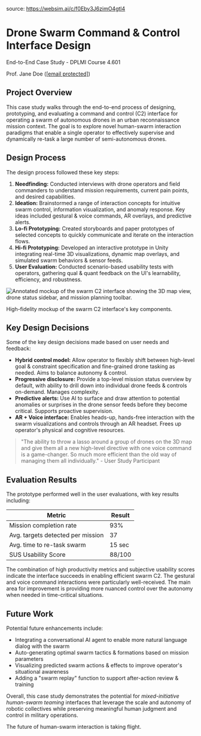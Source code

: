 source: https://websim.ai/c/f0Eby3J6zimO4gtl4

# Drone Swarm Command & Control Interface Design

End-to-End Case Study - DPLMI Course 4.601

Prof. Jane Doe ([[email protected]](https://mcoai.dplmi.mit.edu/cdn-cgi/l/email-protection))

## Project Overview

This case study walks through the end-to-end process of designing, prototyping, and evaluating a command and control (C2) interface for operating a swarm of autonomous drones in an urban reconnaissance mission context. The goal is to explore novel human-swarm interaction paradigms that enable a single operator to effectively supervise and dynamically re-task a large number of semi-autonomous drones.

## Design Process

The design process followed these key steps:

1. **Needfinding:** Conducted interviews with drone operators and field commanders to understand mission requirements, current pain points, and desired capabilities.
2. **Ideation:** Brainstormed a range of interaction concepts for intuitive swarm control, information visualization, and anomaly response. Key ideas included gestural & voice commands, AR overlays, and predictive alerts.
3. **Lo-fi Prototyping:** Created storyboards and paper prototypes of selected concepts to quickly communicate and iterate on the interaction flows.
4. **Hi-fi Prototyping:** Developed an interactive prototype in Unity integrating real-time 3D visualizations, dynamic map overlays, and simulated swarm behaviors & sensor feeds.
5. **User Evaluation:** Conducted scenario-based usability tests with operators, gathering qual & quant feedback on the UI's learnability, efficiency, and robustness.

![Annotated mockup of the swarm C2 interface showing the 3D map view, drone status sidebar, and mission planning toolbar.](https://websimai.b-cdn.net/course-4.601/swarm-c2-interface-overview.png)

High-fidelity mockup of the swarm C2 interface's key components.

## Key Design Decisions

Some of the key design decisions made based on user needs and feedback:

- **Hybrid control model:** Allow operator to flexibly shift between high-level goal & constraint specification and fine-grained drone tasking as needed. Aims to balance autonomy & control.
- **Progressive disclosure:** Provide a top-level mission status overview by default, with ability to drill down into individual drone feeds & controls on-demand. Manages complexity.
- **Predictive alerts:** Use AI to surface and draw attention to potential anomalies or surprises in the drone sensor feeds before they become critical. Supports proactive supervision.
- **AR + Voice interface:** Enables heads-up, hands-free interaction with the swarm visualizations and controls through an AR headset. Frees up operator's physical and cognitive resources.

> "The ability to throw a lasso around a group of drones on the 3D map and give them all a new high-level directive with one voice command is a game-changer. So much more efficient than the old way of managing them all individually." - User Study Participant

## Evaluation Results

The prototype performed well in the user evaluations, with key results including:

|Metric|Result|
|---|---|
|Mission completion rate|93%|
|Avg. targets detected per mission|37|
|Avg. time to re-task swarm|15 sec|
|SUS Usability Score|88/100|

The combination of high productivity metrics and subjective usability scores indicate the interface succeeds in enabling efficient swarm C2. The gestural and voice command interactions were particularly well-received. The main area for improvement is providing more nuanced control over the autonomy when needed in time-critical situations.

## Future Work

Potential future enhancements include:

- Integrating a conversational AI agent to enable more natural language dialog with the swarm
- Auto-generating optimal swarm tactics & formations based on mission parameters
- Visualizing predicted swarm actions & effects to improve operator's situational awareness
- Adding a "swarm replay" function to support after-action review & training

Overall, this case study demonstrates the potential for _mixed-initiative human-swarm teaming_ interfaces that leverage the scale and autonomy of robotic collectives while preserving meaningful human judgment and control in military operations.

The future of human-swarm interaction is taking flight.